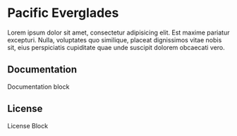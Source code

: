 # Pacific Everglades

Lorem ipsum dolor sit amet, consectetur adipisicing elit. Est maxime pariatur excepturi. Nulla, voluptates quo similique, placeat dignissimos vitae nobis sit, eius perspiciatis cupiditate quae unde suscipit dolorem obcaecati vero.

## Documentation

Documentation block

## License

License Block
